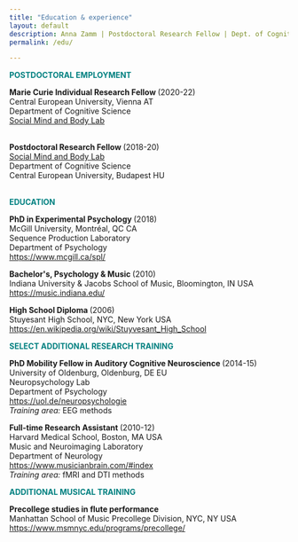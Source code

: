 ```yaml
---
title: "Education & experience"
layout: default
description: Anna Zamm | Postdoctoral Research Fellow | Dept. of Cognitive Science, CEU
permalink: /edu/

---
```

<p><strong><span style="color: #008080;">POSTDOCTORAL EMPLOYMENT</span></strong></p>

<strong> Marie Curie Individual Research Fellow </strong>(2020-22) <br/>
Central European University, Vienna AT <br/>
Department of Cognitive Science <br/>
[Social Mind and Body Lab](https://socialmind.ceu.edu/somby) <br/><br/>



<strong> Postdoctoral Research Fellow </strong>(2018-20) <br/>
[Social Mind and Body Lab](https://socialmind.ceu.edu/somby) <br/>
Department of Cognitive Science<br/>
Central European University, Budapest HU <br/><br/>
  
  

<p><strong><span style="color: #008080;">EDUCATION </span></strong></p>

<p><strong>PhD in Experimental Psychology </strong>(2018)<br />McGill University, Montréal, QC CA<br />Sequence Production Laboratory<br />Department of Psychology<br /><a href="https://www.mcgill.ca/spl/">https://www.mcgill.ca/spl/</a></p>

<p><strong>Bachelor's, Psychology &amp; Music </strong>(2010)<br />Indiana University &amp; Jacobs School of Music, Bloomington, IN USA<br /><a href="https://music.indiana.edu/">https://music.indiana.edu/</a></p>

<p><strong>High School Diploma </strong>(2006)<br />Stuyesant High School, NYC, New York USA<br /><a href="https://en.wikipedia.org/wiki/Stuyvesant_High_School">https://en.wikipedia.org/wiki/Stuyvesant_High_School</a></p>

<p><strong><span style="color: #008080;">SELECT ADDITIONAL RESEARCH TRAINING</span></strong></p>
<p><strong>PhD Mobility Fellow in Auditory Cognitive Neuroscience </strong>(2014-15)<br />University of Oldenburg, Oldenburg, DE EU<br />Neuropsychology Lab<br />Department of Psychology<br /><a href="https://uol.de/neuropsychologie">https://uol.de/neuropsychologie</a><br /><em>Training area: </em>EEG methods</p>

<p><strong>Full-time Research Assistant </strong>(2010-12)<br />Harvard Medical School, Boston, MA USA<br />Music and Neuroimaging Laboratory<br />Department of Neurology<br /><a href="https://www.musicianbrain.com/#index">https://www.musicianbrain.com/#index</a><br /><em>Training area:</em> fMRI and DTI methods</p>

<p><strong><span style="color: #008080;">ADDITIONAL MUSICAL TRAINING</span></strong></p>
<p><strong>Precollege studies in flute performance </strong><br />Manhattan School of Music Precollege Division, NYC, NY USA<br /><a href="https://www.msmnyc.edu/programs/precollege/">https://www.msmnyc.edu/programs/precollege/</a></p>

